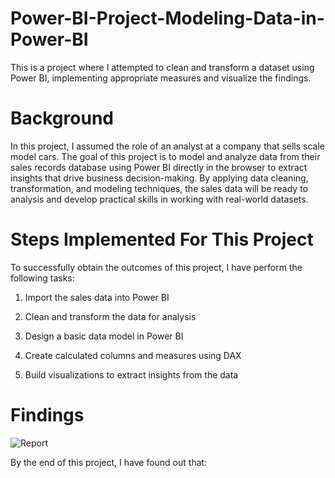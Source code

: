 # Power-BI-Project-Modeling-Data-in-Power-BI
This is a project where I attempted to clean and transform a dataset using Power BI, implementing appropriate measures and visualize the findings.

# Background
In this project, I assumed the role of an analyst at a company that sells scale model cars. The goal of this project is to model and analyze data from their sales records database using Power BI directly in the browser to extract insights that drive business decision-making. By applying data cleaning, transformation, and modeling techniques, the sales data will be ready to analysis and develop practical skills in working with real-world datasets.

# Steps Implemented For This Project
To successfully obtain the outcomes of this project, I have perform the following tasks:

1. Import the sales data into Power BI

2. Clean and transform the data for analysis

3. Design a basic data model in Power BI

4. Create calculated columns and measures using DAX

5. Build visualizations to extract insights from the data

# Findings
![Report](https://github.com/user-attachments/assets/2cbd2493-06e2-44a7-bd6b-cb7f56081bd9)

By the end of this project, I have found out that:

